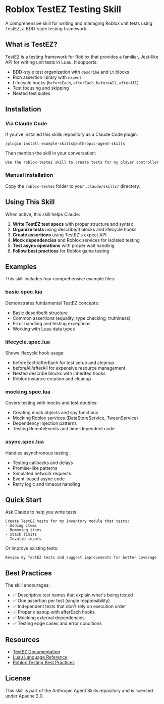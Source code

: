 # Roblox TestEZ Testing Skill

A comprehensive skill for writing and managing Roblox unit tests using TestEZ, a BDD-style testing framework.

## What is TestEZ?

TestEZ is a testing framework for Roblox that provides a familiar, Jest-like API for writing unit tests in Luau. It supports:

- BDD-style test organization with `describe` and `it` blocks
- Rich assertion library with `expect`
- Lifecycle hooks (`beforeEach`, `afterEach`, `beforeAll`, `afterAll`)
- Test focusing and skipping
- Nested test suites

## Installation

### Via Claude Code

If you've installed this skills repository as a Claude Code plugin:

```
/plugin install example-skills@anthropic-agent-skills
```

Then mention the skill in your conversation:

```
Use the roblox-testez skill to create tests for my player controller
```

### Manual Installation

Copy the `roblox-testez` folder to your `.claude/skills/` directory.

## Using This Skill

When active, this skill helps Claude:

1. **Write TestEZ test specs** with proper structure and syntax
2. **Organize tests** using describe/it blocks and lifecycle hooks
3. **Create assertions** using TestEZ's expect API
4. **Mock dependencies** and Roblox services for isolated testing
5. **Test async operations** with proper wait handling
6. **Follow best practices** for Roblox game testing

## Examples

This skill includes four comprehensive example files:

### basic.spec.lua
Demonstrates fundamental TestEZ concepts:
- Basic describe/it structure
- Common assertions (equality, type checking, truthiness)
- Error handling and testing exceptions
- Working with Luau data types

### lifecycle.spec.lua
Shows lifecycle hook usage:
- beforeEach/afterEach for test setup and cleanup
- beforeAll/afterAll for expensive resource management
- Nested describe blocks with inherited hooks
- Roblox instance creation and cleanup

### mocking.spec.lua
Covers testing with mocks and test doubles:
- Creating mock objects and spy functions
- Mocking Roblox services (DataStoreService, TweenService)
- Dependency injection patterns
- Testing RemoteEvents and time-dependent code

### async.spec.lua
Handles asynchronous testing:
- Testing callbacks and delays
- Promise-like patterns
- Simulated network requests
- Event-based async code
- Retry logic and timeout handling

## Quick Start

Ask Claude to help you write tests:

```
Create TestEZ tests for my Inventory module that tests:
- Adding items
- Removing items
- Stack limits
- Invalid inputs
```

Or improve existing tests:

```
Review my TestEZ tests and suggest improvements for better coverage
```

## Best Practices

The skill encourages:

- ✅ Descriptive test names that explain what's being tested
- ✅ One assertion per test (single responsibility)
- ✅ Independent tests that don't rely on execution order
- ✅ Proper cleanup with afterEach hooks
- ✅ Mocking external dependencies
- ✅ Testing edge cases and error conditions

## Resources

- [TestEZ Documentation](https://roblox.github.io/testez/)
- [Luau Language Reference](https://luau-lang.org/)
- [Roblox Testing Best Practices](https://create.roblox.com/docs/scripting/testing)

## License

This skill is part of the Anthropic Agent Skills repository and is licensed under Apache 2.0.
